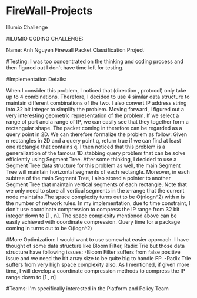 # FireWall-Projects
Illumio Challenge 

#ILUMIO CODING CHALLENGE:

Name: Anh Nguyen
Firewall Packet Classification Project

#Testing:
I was too concentrated on the thinking and coding process and then figured out I don't have time left for testing.

#Implementation Details:

When I consider this problem, I noticed that (direction , protocol) only take up to 4 combinations. Therefore, I decided to use 4 similar data structure to maintain different combinations of the two. I also convert IP address string into 32 bit integer to simplify the problem. Moving forward, I figured out a very interesting geometric representation of the problem. If we select a range of port and a range of IP, we can easily see that they together form a rectangular shape. The packet coming in therefore can be regarded as a query point in 2D. We can therefore formalize the problem as follow: Given n rectangles in 2D and a query point q, return true if we can find at least one rectangle that contains q. I then noticed that this problem is a generalization of the famous 1D stabbing query problem that can be solve efficiently using Segment Tree. After some thinking, I decided to use a Segment Tree data structure for this problem as well, the main Segment Tree will maintain horizontal segments of each rectangle. Moreover, in each subtree of the main Segment Tree, I also stored a pointer to another Segment Tree that maintain vertical segments of each rectangle. Note that we only need to store all vertical segments in the x-range that the current node maintains.The space complexity turns out to be O(nlogn^2) with n is the number of network rules. In my implementation, due to time constraint, I don't use coordinate compression to compress the IP range from 32 bit integer down to [1 , n]. The space complexity mentioned above can be easily achieved with coordinate compression. Query time for a package coming in turns out to be O(logn^2)

#More Optimization:
I would want to use somewhat easier approach. I have thought of some data structure like Bloom Filter, Radix Trie but those data structure have following issues:
-Bloom Filter suffers from false positive issue and we need the bit array size to be quite big to handle FP.
-Radix Trie suffers from very high space complexity also.
As I mentioned, if given more time, I will develop a coordinate compression methods to compress the IP range down to [1 , n]

#Teams:
I'm specifically interested in the Platform and Policy Team

